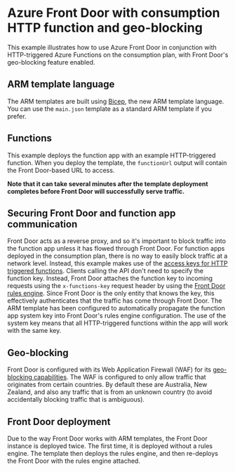 # Azure Front Door with consumption HTTP function and geo-blocking

This example illustrates how to use Azure Front Door in conjunction with HTTP-triggered Azure Functions on the consumption plan, with Front Door's geo-blocking feature enabled.

## ARM template language

The ARM templates are built using [Bicep](https://github.com/Azure/bicep/), the new ARM template language.
You can use the `main.json` template as a standard ARM template if you prefer.

## Functions

This example deploys the function app with an example HTTP-triggered function.
When you deploy the template, the `functionUrl` output will contain the Front Door-based URL to access.

**Note that it can take several minutes after the template deployment completes before Front Door will successfully serve traffic.**

## Securing Front Door and function app communication

Front Door acts as a reverse proxy, and so it's important to block traffic into the function app unless it has flowed through Front Door.
For function apps deployed in the consumption plan, there is no way to easily block traffic at a network level.
Instead, this example makes use of the [access keys for HTTP triggered functions](https://docs.microsoft.com/en-us/azure/azure-functions/functions-bindings-http-webhook-trigger?tabs=csharp#authorization-keys).
Clients calling the API don't need to specify the function key.
Instead, Front Door attaches the function key to incoming requests using the `x-functions-key` request header by using the [Front Door rules engine](https://docs.microsoft.com/en-us/azure/frontdoor/front-door-rules-engine).
Since Front Door is the only entity that knows the key, this effectively authenticates that the traffic has come through Front Door.
The ARM template has been configured to automatically propagate the function app system key into Front Door's rules engine configuration.
The use of the system key means that all HTTP-triggered functions within the app will work with the same key.

## Geo-blocking

Front Door is configured with its Web Application Firewall (WAF) for its [geo-blocking capabilities](https://docs.microsoft.com/en-us/azure/frontdoor/front-door-geo-filtering).
The WAF is configured to only allow traffic that originates from certain countries.
By default these are Australia, New Zealand, and also any traffic that is from an unknown country (to avoid accidentally blocking traffic that is ambiguous).

## Front Door deployment
Due to the way Front Door works with ARM templates, the Front Door instance is deployed twice.
The first time, it is deployed without a rules engine.
The template then deploys the rules engine, and then re-deploys the Front Door with the rules engine attached.
